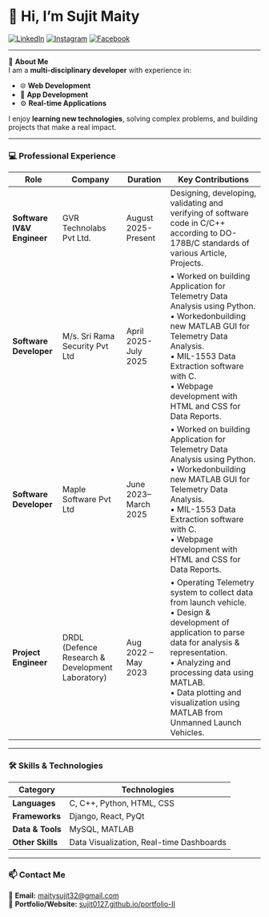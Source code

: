 # 👋 Hi, I’m Sujit Maity

[![LinkedIn](https://img.shields.io/badge/LinkedIn-0077B5?style=for-the-badge&logo=linkedin&logoColor=white)](https://www.linkedin.com/in/sujit-maity-8a3123207/)
[![Instagram](https://img.shields.io/badge/Instagram-E4405F?style=for-the-badge&logo=instagram&logoColor=white)](https://www.instagram.com/its_sujitmaity/)
[![Facebook](https://img.shields.io/badge/Facebook-1877F2?style=for-the-badge&logo=facebook&logoColor=white)](https://www.facebook.com/sujit-maity.7547031/)

---

💼 **About Me**  
I am a **multi-disciplinary developer** with experience in:
- 🌐 **Web Development**
- 📱 **App Development**
- ⚙ **Real-time Applications**

I enjoy **learning new technologies**, solving complex problems, and building projects that make a real impact.

---

### 💻 Professional Experience
| Role | Company | Duration | Key Contributions |
|------|---------|----------|-------------------|
| **Software IV&V Engineer** | GVR Technolabs Pvt Ltd. |  August 2025- Present | Designing, developing, validating and verifying of software code in C/C++ according to DO-178B/C standards of various Article, Projects.|
| **Software Developer** | M/s. Sri Rama Security Pvt Ltd |  April 2025- July 2025  | • Worked on building Application for Telemetry Data Analysis using Python.<br>• Workedonbuilding new MATLAB GUI for Telemetry Data Analysis.<br>• MIL-1553 Data Extraction software with C.<br>• Webpage development with HTML and CSS for Data Reports. |
| **Software Developer** | Maple Software Pvt Ltd | June 2023– March 2025 | • Worked on building Application for Telemetry Data Analysis using Python.<br>• Workedonbuilding new MATLAB GUI for Telemetry Data Analysis.<br>• MIL-1553 Data Extraction software with C.<br>• Webpage development with HTML and CSS for Data Reports. |
| **Project Engineer** | DRDL (Defence Research & Development Laboratory) | Aug 2022 – May 2023 | • Operating Telemetry system to collect data from launch vehicle.<br>• Design & development of application to parse data for analysis & representation.<br>• Analyzing and processing data using MATLAB.<br>• Data plotting and visualization using MATLAB from Unmanned Launch Vehicles. |
---

### 🛠️ Skills & Technologies
| Category          | Technologies |
|-------------------|--------------|
| **Languages**     | C, C++, Python, HTML, CSS |
| **Frameworks**    | Django, React, PyQt |
| **Data & Tools**  | MySQL, MATLAB |
| **Other Skills**  | Data Visualization, Real-time Dashboards |

---

### 📫 Contact Me
📧 **Email:** maitysujit32@gmail.com  
🔗 **Portfolio/Website:** [sujit0127.github.io/portfolio-II](https://sujit0127.github.io/portfolio-II)
